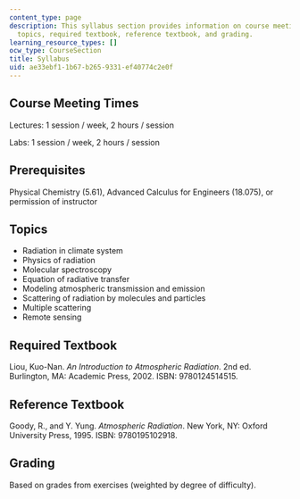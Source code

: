```yaml
---
content_type: page
description: This syllabus section provides information on course meeting times, prerequisites,
  topics, required textbook, reference textbook, and grading.
learning_resource_types: []
ocw_type: CourseSection
title: Syllabus
uid: ae33ebf1-1b67-b265-9331-ef40774c2e0f
---
```


Course Meeting Times
--------------------

Lectures: 1 session / week, 2 hours / session

Labs: 1 session / week, 2 hours / session

Prerequisites
-------------

Physical Chemistry (5.61), Advanced Calculus for Engineers (18.075), or permission of instructor

Topics
------

*   Radiation in climate system
*   Physics of radiation
*   Molecular spectroscopy
*   Equation of radiative transfer
*   Modeling atmospheric transmission and emission
*   Scattering of radiation by molecules and particles
*   Multiple scattering
*   Remote sensing

Required Textbook
-----------------

Liou, Kuo-Nan. _An Introduction to Atmospheric Radiation_. 2nd ed. Burlington, MA: Academic Press, 2002. ISBN: 9780124514515.

Reference Textbook
------------------

Goody, R., and Y. Yung. _Atmospheric Radiation_. New York, NY: Oxford University Press, 1995. ISBN: 9780195102918.

Grading
-------

Based on grades from exercises (weighted by degree of difficulty).